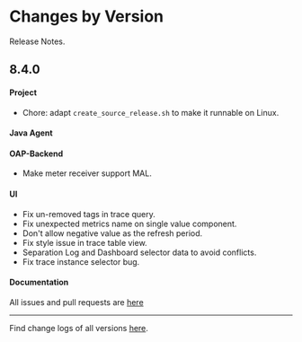 Changes by Version
==================
Release Notes.

8.4.0
------------------
#### Project
* Chore: adapt `create_source_release.sh` to make it runnable on Linux.

#### Java Agent


#### OAP-Backend
* Make meter receiver support MAL.

#### UI
* Fix un-removed tags in trace query.
* Fix unexpected metrics name on single value component.
* Don't allow negative value as the refresh period.
* Fix style issue in trace table view.
* Separation Log and Dashboard selector data to avoid conflicts.
* Fix trace instance selector bug.

#### Documentation


All issues and pull requests are [here](https://github.com/apache/skywalking/milestone/68?closed=1)

------------------
Find change logs of all versions [here](changes).
